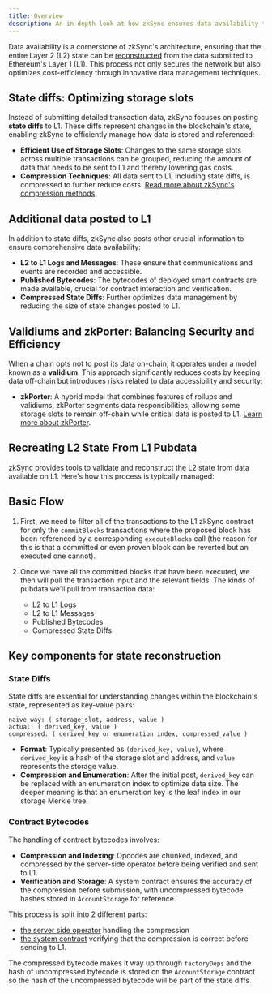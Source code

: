 ```yaml
---
title: Overview
description: An in-depth look at how zkSync ensures data availability through state diffs and compresses data to optimize L1 submissions, plus tools for reconstructing L2 state from L1 public data.
---
```


Data availability is a cornerstone of zkSync's architecture,
ensuring that the entire Layer 2 (L2) state can be
[reconstructed](https://github.com/matter-labs/zksync-era/blob/main/docs/specs/data_availability/reconstruction.md)
from the data submitted to Ethereum's Layer 1 (L1).
This process not only secures the network but also optimizes cost-efficiency through innovative data management techniques.

## State diffs: Optimizing storage slots

Instead of submitting detailed transaction data, zkSync focuses on posting **state diffs** to L1.
These diffs represent changes in the blockchain's state, enabling zkSync to efficiently manage how data is stored and referenced:

- **Efficient Use of Storage Slots**: Changes to the same storage slots across multiple transactions can be grouped,
  reducing the amount of data that needs to be sent to L1 and thereby lowering gas costs.
- **Compression Techniques**: All data sent to L1, including state diffs, is compressed to further reduce costs.
  [Read more about zkSync's compression methods](https://github.com/matter-labs/zksync-era/blob/main/docs/specs/data_availability/compression.md).

## Additional data posted to L1

In addition to state diffs, zkSync also posts other crucial information to ensure comprehensive data availability:

- **L2 to L1 Logs and Messages**: These ensure that communications and events are recorded and accessible.
- **Published Bytecodes**: The bytecodes of deployed smart contracts are made available, crucial for contract interaction and verification.
- **Compressed State Diffs**: Further optimizes data management by reducing the size of state changes posted to L1.

## Validiums and zkPorter: Balancing Security and Efficiency

When a chain opts not to post its data on-chain, it operates under a model known as a **validium**.
This approach significantly reduces costs by keeping data off-chain but introduces risks related to data accessibility and security:

- **zkPorter**: A hybrid model that combines features of rollups and validiums, zkPorter segments data responsibilities,
allowing some storage slots to remain off-chain while critical data is posted to L1.
[Learn more about zkPorter](https://github.com/matter-labs/zksync-era/blob/main/docs/specs/data_availability/validium_zk_porter.md).

## Recreating L2 State From L1 Pubdata

zkSync provides tools to validate and reconstruct the L2 state from data available on L1. Here's how this process is typically managed:

## Basic Flow

1. First, we need to filter all of the transactions to the L1 zkSync contract for only the `commitBlocks` transactions
where the proposed block has been referenced by a corresponding `executeBlocks` call
(the reason for this is that a committed or even proven block can be reverted but an executed one cannot).

2. Once we have all the committed blocks that have been executed, we then will pull the transaction input and the relevant fields.
The kinds of pubdata we’ll pull from transaction data:
      - L2 to L1 Logs
      - L2 to L1 Messages
      - Published Bytecodes
      - Compressed State Diffs

## Key components for state reconstruction

### State Diffs

State diffs are essential for understanding changes within the blockchain's state, represented as key-value pairs:

```
naive way: ( storage_slot, address, value )
actual: ( derived_key, value )
compressed: ( derived_key or enumeration index, compressed_value )
```

- **Format**: Typically presented as `(derived_key, value)`,
where `derived_key` is a hash of the storage slot and address, and `value` represents the storage value.
- **Compression and Enumeration**: After the initial post, `derived_key` can be replaced with an enumeration index to optimize data size.
The deeper meaning is that an enumeration key is the leaf index in our storage Merkle tree.

### Contract Bytecodes

The handling of contract bytecodes involves:

- **Compression and Indexing**: Opcodes are chunked, indexed, and compressed by the server-side operator before being verified and sent to L1.
- **Verification and Storage**: A system contract ensures the accuracy of the compression before submission,
with uncompressed bytecode hashes stored in `AccountStorage` for reference.

This process is split into 2 different parts:

- [the server side operator](https://github.com/matter-labs/zksync-era/blob/main/core/lib/utils/src/bytecode.rs#L33) handling the compression
- [the system contract](https://github.com/matter-labs/era-contracts/blob/main/system-contracts/contracts/Compressor.sol#L42)
verifying that the compression is correct before sending to L1.

The compressed bytecode makes it way up through `factoryDeps` and the hash of uncompressed bytecode is stored on the `AccountStorage` contract
so the hash of the uncompressed bytecode will be part of the state diffs

